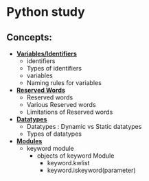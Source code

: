 # Python study

## Concepts:

- [**Variables/Identifiers**](https://github.com/pknviki95/Python/tree/main/concepts/Variables)
    - identifiers
    - Types of identifiers
    - variables
    - Naming rules for variables
- [**Reserved Words**](https://github.com/pknviki95/Python/tree/main/concepts/Modules/keyword#reserved-words)
    - Reserved words
    - Various Reserved words
    - Limitations of Reserved words
- [**Datatypes**](https://github.com/pknviki95/Python/tree/main/concepts/Datatypes)
    - Datatypes : Dynamic vs Static datatypes
    - Types of datatypes
- [**Modules**](https://github.com/pknviki95/Python/tree/main/concepts/Modules)
    - keyword module
        - objects of keyword Module
            - keyword.kwlist
            - keyword.iskeyword(parameter)

